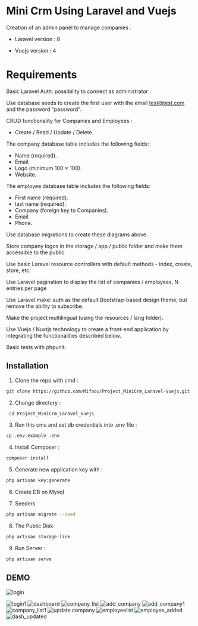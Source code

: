 # Mini Crm Using Laravel and Vuejs

Creation of an admin panel to manage companies .

* Laravel version : 8

* Vuejs version : 4

# Requirements

Basic Laravel Auth: possibility to connect as administrator .

Use database seeds to create the first user with the email test@test.com and the password "password".

CRUD functionality for Companies and Employees : 
* Create / Read / Update / Delete

The company database table includes the following fields:
* Name (required).
* Email.
* Logo (minimum 100 × 100).
* Website.

The employee database table includes the following fields: 
* First name (required).
* last name (required).
* Company (foreign key to Companies).
* Email.
* Phone.

Use database migrations to create these diagrams above.

Store company logos in the storage / app / public folder and make them accessible to the public.

Use basic Laravel resource controllers with default methods - index, create, store, etc.

Use Laravel pagination to display the list of companies / employees, N entries per page

Use Laravel make: auth as the default Bootstrap-based design theme, but remove the ability to subscribe.

Make the project multilingual (using the resources / lang folder).

Use Vuejs / Nuxtjs technology to create a front-end application by integrating the functionalities described below.

Basic tests with phpunit.

## Installation

1. Clone the repo with cmd : 
```bash
git clone https://github.com/Mifaou/Project_MiniCrm_Laravel-Vuejs.git
```
2. Change directory : 
```bash
 cd Project_MiniCrm_Laravel_Vuejs
```
3. Run this cms and set db credentials into .env file : 
```bash
cp .env.example .env
```
4. Install Composer : 
```bash
composer install
```
5. Generate new application key with : 
 ```bash
php artisan key:generate
```
6. Create DB on Mysql

7. Seeders
 ```bash
php artisan migrate --seed
```
8. The Public Disk
 ```bash
php artisan storage:link
```
9. Run Server : 
 ```bash
php artisan serve
```
## DEMO

![login](https://user-images.githubusercontent.com/34101451/114315067-c26fd380-9aec-11eb-9fbc-f5aa9e5cc9ac.jpg)

![login1](https://user-images.githubusercontent.com/34101451/114315069-c4d22d80-9aec-11eb-8c56-ef25f0c8ce43.jpg)
![dashboard](https://user-images.githubusercontent.com/34101451/114315071-c69bf100-9aec-11eb-9d41-6ccc81d12d01.jpg)
![company_list](https://user-images.githubusercontent.com/34101451/114315072-c7cd1e00-9aec-11eb-8a6b-60a7d6cf6abc.jpg)
![add_company](https://user-images.githubusercontent.com/34101451/114315076-c8fe4b00-9aec-11eb-999f-978ee49b8fb9.jpg)
![add_company1](https://user-images.githubusercontent.com/34101451/114315079-ca2f7800-9aec-11eb-872b-75df2014ffe0.jpg)
![company_list1](https://user-images.githubusercontent.com/34101451/114315081-cbf93b80-9aec-11eb-8adc-c14e41910259.jpg)
![update company](https://user-images.githubusercontent.com/34101451/114315084-cdc2ff00-9aec-11eb-81a2-fc08dcf7f49d.jpg)
![employeelist](https://user-images.githubusercontent.com/34101451/114315085-cef42c00-9aec-11eb-980e-4912d28c6e97.jpg)
![employee_added](https://user-images.githubusercontent.com/34101451/114315087-d0bdef80-9aec-11eb-8152-afa4505522bf.jpg)
![dash_updated](https://user-images.githubusercontent.com/34101451/114315090-d1ef1c80-9aec-11eb-9c2a-f584ae2bc631.jpg)
